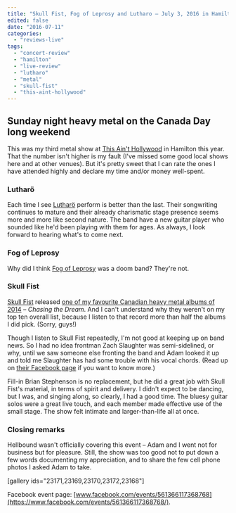 ```yaml
---
title: "Skull Fist, Fog of Leprosy and Lutharo – July 3, 2016 in Hamilton ON"
edited: false
date: "2016-07-11"
categories:
  - "reviews-live"
tags:
  - "concert-review"
  - "hamilton"
  - "live-review"
  - "lutharo"
  - "metal"
  - "skull-fist"
  - "this-aint-hollywood"
---
```


## Sunday night heavy metal on the Canada Day long weekend

This was my third metal show at [This Ain't Hollywood](http://www.thisainthollywood.ca/) in Hamilton this year. That the number isn't higher is my fault (I've missed some good local shows here and at other venues). But it's pretty sweet that I can rate the ones I have attended highly and declare my time and/or money well-spent.

### Lutharö

Each time I see [Lutharö](https://www.facebook.com/Lutharoband/) perform is better than the last. Their songwriting continues to mature and their already charismatic stage presence seems more and more like second nature. The band have a new guitar player who sounded like he'd been playing with them for ages. As always, I look forward to hearing what's to come next.

### Fog of Leprosy

Why did I think [Fog of Leprosy](https://www.facebook.com/Fog-of-leprosy-145746302148330/) was a doom band? They're not.

### Skull Fist

[Skull Fist](http://skullfist.bigcartel.com/) released [one of my favourite Canadian heavy metal albums of 2014](https://hellbound.ca/2015/01/best-2014-contributors-top-canadian-picks-individual-lists/) – _Chasing the Dream_. And I can't understand why they weren't on my top ten overall list, because I listen to that record more than half the albums I did pick. (Sorry, guys!)

Though I listen to Skull Fist repeatedly, I'm not good at keeping up on band news. So I had no idea frontman Zach Slaughter was semi-sidelined, or why, until we saw someone else fronting the band and Adam looked it up and told me Slaughter has had some trouble with his vocal chords. (Read up on [their Facebook page](https://www.facebook.com/skullfisted/) if you want to know more.)

Fill-in Brian Stephenson is no replacement, but he did a great job with Skull Fist's material, in terms of spirit and delivery. I didn't expect to be dancing, but I was, and singing along, so clearly, I had a good time. The bluesy guitar solos were a great live touch, and each member made effective use of the small stage. The show felt intimate and larger-than-life all at once.

### Closing remarks

Hellbound wasn't officially covering this event – Adam and I went not for business but for pleasure. Still, the show was too good not to put down a few words documenting my appreciation, and to share the few cell phone photos I asked Adam to take.

\[gallery ids="23171,23169,23170,23172,23168"\]

Facebook event page: [www.facebook.com/events/561366117368768](https://www.facebook.com/events/561366117368768/).
